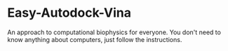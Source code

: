 # Easy-Autodock-Vina
An approach to computational biophysics for everyone. You don't need to know anything about computers, just follow the instructions.
